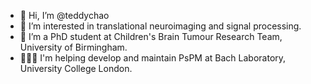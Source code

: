 - 👋 Hi, I’m @teddychao
- 👀 I’m interested in translational neuroimaging and signal processing.
- 🌱 I’m a PhD student at Children's Brain Tumour Research Team, University of Birmingham.
- 👨🏻‍💻 I'm helping develop and maintain PsPM at Bach Laboratory, University College London.

<!---
teddychao/teddychao is a ✨ special ✨ repository because its `README.md` (this file) appears on your GitHub profile.
You can click the Preview link to take a look at your changes.
--->
